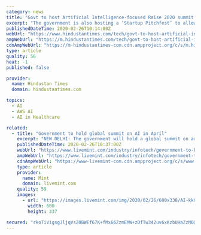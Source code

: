 ```yaml
---
category: news
title: "Govt to host Artificial Intelligence-focused Raise 2020 summit in April"
excerpt: "The government is also hosting a ‘Startup Pitchfest’ to allow startups to showcase their AI solutions and ideas at the summit. Here are the full details of the summit."
publishedDateTime: 2020-02-26T10:14:00Z
webUrl: "https://www.hindustantimes.com/tech/govt-to-host-artificial-intelligence-focused-raise-2020-summit-in-april/story-MxhpJjYwMK1gQ6co8J7mqJ.html"
ampWebUrl: "https://m.hindustantimes.com/tech/govt-to-host-artificial-intelligence-focused-raise-2020-summit-in-april/story-MxhpJjYwMK1gQ6co8J7mqJ_amp.html"
cdnAmpWebUrl: "https://m-hindustantimes-com.cdn.ampproject.org/c/s/m.hindustantimes.com/tech/govt-to-host-artificial-intelligence-focused-raise-2020-summit-in-april/story-MxhpJjYwMK1gQ6co8J7mqJ_amp.html"
type: article
quality: 56
heat: -1
published: false

provider:
  name: Hindustan Times
  domain: hindustantimes.com

topics:
  - AI
  - AWS AI
  - AI in Healthcare

related:
  - title: "Government to hold global summit on AI in April"
    excerpt: "NEW DELHI: The government will hold a global summit on artificial intelligence on 11-12 April to exchange ideas with the industry ... The summit will see participation from major tech companies including Intel, Microsoft and AWS in addition to researchers and scientists from Carnegie Mellon University, Stanford University and Indian Institute ..."
    publishedDateTime: 2020-02-26T10:37:00Z
    webUrl: "https://www.livemint.com/industry/infotech/government-to-hold-global-summit-on-ai-in-april-11582710062443.html"
    ampWebUrl: "https://www.livemint.com/industry/infotech/government-to-hold-global-summit-on-ai-in-april/amp-11582710062443.html"
    cdnAmpWebUrl: "https://www-livemint-com.cdn.ampproject.org/c/s/www.livemint.com/industry/infotech/government-to-hold-global-summit-on-ai-in-april/amp-11582710062443.html"
    type: article
    provider:
      name: Mint
      domain: livemint.com
    quality: 59
    images:
      - url: "https://images.livemint.com/img/2020/02/26/600x338/AI-kkGH--621x414@LiveMint_1582711656144.jpg"
        width: 600
        height: 337

secured: "rkoTiVigsgJljqVsZ0BWEf67K+fMx66ZzmEMW+zDfTw342uv6xKzbUHaZzMOX5TUeHXyvoV4cLRZ+5rFvgiZNlAvEaCOgnPQa+nvMTZ31HtdpjInP6l9BnH7Dr6EgYBDJ4rnDLZAs+xdmbcaZwUoVth46bDe8I5TYxdCnFsdFjH/UFd3/VlJSKeOfih4PF5HIIa5bi64i5IVdqv8YVT+3NSfFRi0ErVHRSmyDvGdGusiyop42PMjQhMqDP62mpQBhee1/5UIPpj9+3edvmu9ALto+zDgKxk4IaTvJh85l0Qw2L/hUWIkV+zlsrq9Irj4;VhYVI2Zpqz3Q+kQse6WHGg=="
---
```


